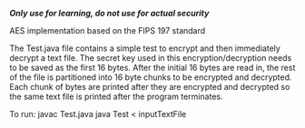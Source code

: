 ***Only use for learning, do not use for actual security***

AES implementation based on the FIPS 197 standard

The Test.java file contains a simple test to encrypt and then immediately decrypt a text file. The secret key used in this encryption/decryption needs to be saved as the first 16 bytes. After the initial 16 bytes are read in, the rest of the file is partitioned into 16 byte chunks to be encrypted and decrypted. Each chunk of bytes are printed after they are encrypted and decrypted so the same text file is printed after the program terminates. 


To run: javac Test.java
        java Test < inputTextFile